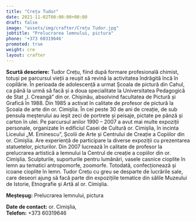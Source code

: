 ```yaml
---
title: "Crețu Tudor"
date: 2021-11-02T00:00:00+00:00
draft: false
image: "assets/img/crafter/Crețu Tudor.jpg"
jobtitle: "Prelucrarea lemnului, pictura"
phone: '+373 60319646'
promoted: true
weight: cre
layout: crafter
---
```

**Scurtă  descriere:** Tudor Crețu, fiind după formare profesională chimist, totuși pe parcursul vieții a reușit să revină la activitatea îndrăgită încă în copilărie. În perioada de adolescență a urmat Școala de pictură din Cahul, ca până la urmă să facă și a doua specialitate la Universitatea Pedagogică de Stat „I. Creangă” din or. Chișinău, absolvind facultatea de Pictură și Grafică în 1988. Din 1985 a activat în calitate de profesor de pictură la Școala de arte din or. Cimișlia. În cei peste 30 de ani de creație, de sub pensula meșterului au ieșit zeci de portrete și peisaje, pictate pe pânză și carton în ulei. Pe parcursul anilor 1990 – 2007 a avut mai multe expoziții personale, organizate în edificiul Casei de Cultură or. Cimișlia, în incinta Liceului „M. Eminescu”, Școlii de Arte și Centrului de Creație a Copiilor din or. Cimișlia. Are experiență de participare la diverse expoziții cu prezentarea statuetelor, picturilor. Din 2007 lucrează în calitate de profesor la prelucrarea artistică a lemnului la Centrul de creație a copiilor din or. Cimișlia. Sculpturile, suporturile pentru lumânări, vasele casnice cioplite în lemn au tematici antropomorfe, zoomorfe. Totodată, confecționează și icoane cioplite în lemn. Tudor Crețu cu greu se desparte de lucrările sale, care deseori ajung să facă parte din expozițiile tematice din sălile Muzeului de Istorie, Etnografie și Artă al or. Cimișlia.

**Meșteșug:** Prelucrarea lemnului, pictura  

**Date de contact:** or. Cimișlia,  
**Telefon:** +373 60319646  